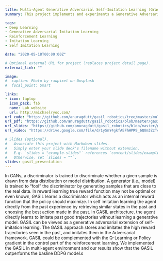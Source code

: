 ```yaml
---
title: Multi-Agent Generative Adversarial Self-Imitation Learning (Graduate project)
summary: This project implements and experiments a Generative Adversarial Self-Imitation Learning (GASIL)approach for the multiagent predator prey environment. 

tags:
- Deep Learning
- Generative Adversarial Imitation Learning
- Reinforcement Learning
- Imitation Learning
- Self Imitation Learning

date: "2020-05-18T00:00:00Z"

# Optional external URL for project (replaces project detail page).
external_link: ""

image: 
#  caption: Photo by rawpixel on Unsplash
#  focal_point: Smart

links:
- icon: laptop
  icon_pack: fab
  name: Lab website
  url: http://michaelryoo.com/
url_code: "https://github.com/anuragdutt/gasil_robotics/tree/master/multiagent"
url_pdf: "https://github.com/anuragdutt/gasil_robotics/blob/master/gasil_report.pdf"
url_slides: "https://github.com/anuragdutt/gasil_robotics/blob/master/gasil_presentation.pptx"
url_video: "https://drive.google.com/file/d/1ySmY4gkfAEFhHPR9_6Q8m3ZzTcPOu-EE/view?usp=sharing"

# Slides (optional).
#   Associate this project with Markdown slides.
#   Simply enter your slide deck's filename without extension.
#   E.g. `slides = "example-slides"` references `content/slides/example-slides.md`.
#   Otherwise, set `slides = ""`.
slides: gasil_presentation
---
```


In GANs, a discriminator is trained to discriminate whether a given sample is drawn from data distribution or model distribution. A generator (i.e., model) is trained to “fool” the discriminator by generating samples that are close to the real data. In reward learning true reward function may not be optimal or even known, GASIL learns a discriminator which acts as an internal reward function that the policy should maximize. In self imitation learning the agent directly from the past experience by retrieving similar states in the past and choosing the best action made in the past. In GASIL architecture, the agent directly learns to imitate past good trajectories without learning a generative model. GASIL can be viewed as a generative adversarial extension of self-imitation learning. The GASIL approach stores and imitates
the high reward trajectories seen in the past, and imitates them in the Adversarial framework.
GASIL could be complemented with the Q-Learning or Policy gradient in the control part of the
reinforcement learning. We implemented the GASIL in multi-agent environment and our results show
that the GASIL outperforms the basline DDPG model.s
